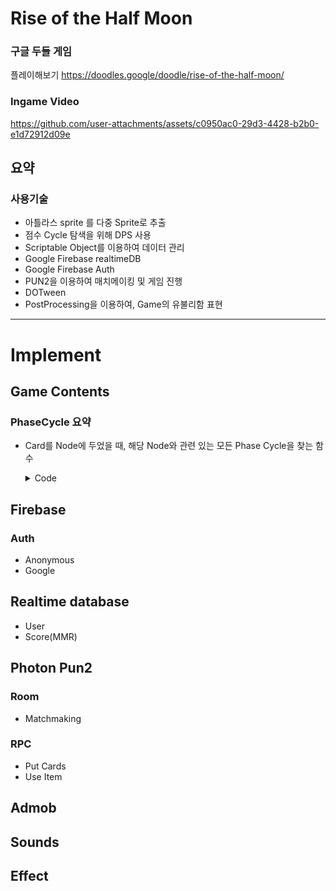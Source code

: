 # Rise of the Half Moon

### 구글 두들 게임
플레이해보기
https://doodles.google/doodle/rise-of-the-half-moon/


### Ingame Video
https://github.com/user-attachments/assets/c0950ac0-29d3-4428-b2b0-e1d72912d09e


## 요약
### 사용기술
- 아틀라스 sprite 를 다중 Sprite로 추출
- 점수 Cycle 탐색을 위해 DPS 사용
- Scriptable Object를 이용하여 데이터 관리
- Google Firebase realtimeDB
- Google Firebase Auth
- PUN2을 이용하여 매치메이킹 및 게임 진행
- DOTween
- PostProcessing을 이용하여, Game의 유불리함 표현

--------------------------------------------------------------------------------------------------------------------------------------------
# Implement

## Game Contents
### PhaseCycle 요약
- Card를 Node에 두었을 때, 해당 Node와 관련 있는 모든 Phase Cycle을 찾는 함수
    <details>
    <summary>Code</summary>
    <div markdown="1">
     
      public class NodeCycleHelper
      {
          public int row;
          public int col;
          public List<Node> nodes = new List<Node>();
          GameManager gameManager;
      
          public NodeCycleHelper(GameManager gameManager, List<Node> nodes, int row, int col)
          {
              this.gameManager = gameManager;
              this.row = row;
              this.col = col;
              this.nodes = nodes;
          }
      
          public Dictionary<string, List<Node>> FindCycle(Node putNode)
          {
              Dictionary<string, List<Node>> resultDic = new Dictionary<string, List<Node>>();
      
              UpdateNearNodeInfo(putNode);
      
              List<List<Node>> nextNodeLists = new List<List<Node>>();
              List<List<Node>> prevNodeLists = new List<List<Node>>();
              List<Node> temp = new List<Node>();
              SetNextNodeList(ref nextNodeLists, ref temp, putNode);
              temp = new List<Node>();
              SetPrevNodeList(ref prevNodeLists, ref temp, putNode);
              foreach (List<Node> prevs in prevNodeLists)
              {
                  prevs.Reverse();
      
                  foreach (List<Node> next in nextNodeLists)
                  {
                      List<Node> result = new List<Node>();
      
                      List<Node> tmpNexts = new List<Node>(next);
                      if (prevs.Count > 0)
                      {
                          for (int i = 0; i < next.Count; i++)
                          {
                              if (next[i] == prevs[0])
                              {
                                  tmpNexts = next.GetRange(0, i);
                                  break;
                              }
                          }
                      }
                      
                      string key = "";
                      foreach (var pre in prevs)
                      {
                          key += pre.index;
                          result.Add(pre);
                      }
      
                      key += putNode.index;
                      result.Add(putNode);
      
                      foreach (var nxt in tmpNexts)
                      {
                          key += nxt.index;
                          result.Add(nxt);
                      }
      
                      if(result.Count > 2)
                          resultDic[key] = result;
                  }
              }
      
              return resultDic;
          }
      
          private void SetNextNodeList(ref List<List<Node>> nextNodeLists, ref List<Node> currentPathNode, Node node)
          {
              bool isFindNext = false;
              foreach (Node nextNode in node.nextNodes)
              {
                  if (currentPathNode.Contains(nextNode))
                      continue;
                  isFindNext = true;
                  List<Node> nodes = new List<Node>(currentPathNode);
                  nodes.Add(nextNode);
                  SetNextNodeList(ref nextNodeLists, ref nodes, nextNode);
              }
              if (!isFindNext)
              {
                  nextNodeLists.Add(currentPathNode);
              }
          }
      
          private void SetPrevNodeList(ref List<List<Node>> nextNodeLists, ref List<Node> currentPathNode, Node node)
          {
              bool isFindNext = false;
              foreach (Node nextNode in node.prevNodes)
              {
                  if (currentPathNode.Contains(nextNode))
                      continue;
                  isFindNext = true;
                  List<Node> nodes = new List<Node>(currentPathNode);
                  nodes.Add(nextNode);
                  SetPrevNodeList(ref nextNodeLists, ref nodes, nextNode);
              }
              if (!isFindNext)
              {
                  nextNodeLists.Add(currentPathNode);
              }
          }
      
          public void UpdateNearNodeInfo(Node node)
          {
              var connectedNodes = node.GetAdjacentNodes();
              foreach(var connectedNode in connectedNodes)
              {
                  if (IsNext(connectedNode, node))
                  {
                      node.prevNodes.Add(connectedNode);
                      connectedNode.nextNodes.Add(node);
                  }
                  if (IsPrev(connectedNode, node))
                  {
                      node.nextNodes.Add(connectedNode);
                      connectedNode.prevNodes.Add(node);
                  }
              }
          }
      
          private bool IsNext(Node node1, Node node2)
          {
              return PhaseData.GetNextPhaseType(node1.GetPhaseType(), gameManager.contentType) == node2.GetPhaseType();
          }
      
          private bool IsPrev(Node node1, Node node2)
          {
              return PhaseData.GetPreviousPhaseType(node1.GetPhaseType(), gameManager.contentType) == node2.GetPhaseType();
          }
      }
    
    </div>
    </details>


## Firebase
### Auth
- Anonymous
- Google
## Realtime database
 - User
 - Score(MMR)

## Photon Pun2
### Room
- Matchmaking
### RPC
- Put Cards
- Use Item

## Admob
## Sounds
## Effect
